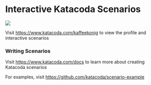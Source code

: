 # Interactive Katacoda Scenarios

[![](http://shields.katacoda.com/katacoda/kaffeekonig/count.svg)](https://www.katacoda.com/kaffeekonig "Get your profile on Katacoda.com")

Visit https://www.katacoda.com/kaffeekonig to view the profile and interactive scenarios

### Writing Scenarios
Visit https://www.katacoda.com/docs to learn more about creating Katacoda scenarios

For examples, visit https://github.com/katacoda/scenario-example
